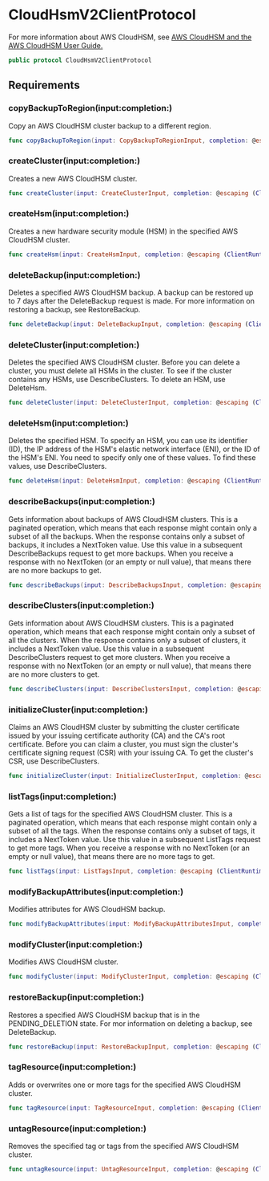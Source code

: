 # CloudHsmV2ClientProtocol

For more information about AWS CloudHSM, see <a href="http:​//aws.amazon.com/cloudhsm/">AWS CloudHSM and the <a href="https:​//docs.aws.amazon.com/cloudhsm/latest/userguide/">AWS
CloudHSM User Guide.

``` swift
public protocol CloudHsmV2ClientProtocol 
```

## Requirements

### copyBackupToRegion(input:​completion:​)

Copy an AWS CloudHSM cluster backup to a different region.

``` swift
func copyBackupToRegion(input: CopyBackupToRegionInput, completion: @escaping (ClientRuntime.SdkResult<CopyBackupToRegionOutputResponse, CopyBackupToRegionOutputError>) -> Void)
```

### createCluster(input:​completion:​)

Creates a new AWS CloudHSM cluster.

``` swift
func createCluster(input: CreateClusterInput, completion: @escaping (ClientRuntime.SdkResult<CreateClusterOutputResponse, CreateClusterOutputError>) -> Void)
```

### createHsm(input:​completion:​)

Creates a new hardware security module (HSM) in the specified AWS CloudHSM
cluster.

``` swift
func createHsm(input: CreateHsmInput, completion: @escaping (ClientRuntime.SdkResult<CreateHsmOutputResponse, CreateHsmOutputError>) -> Void)
```

### deleteBackup(input:​completion:​)

Deletes a specified AWS CloudHSM backup. A backup can be restored up to 7 days
after the DeleteBackup request is made. For more information on restoring a backup, see
RestoreBackup.

``` swift
func deleteBackup(input: DeleteBackupInput, completion: @escaping (ClientRuntime.SdkResult<DeleteBackupOutputResponse, DeleteBackupOutputError>) -> Void)
```

### deleteCluster(input:​completion:​)

Deletes the specified AWS CloudHSM cluster. Before you can delete a cluster, you must
delete all HSMs in the cluster. To see if the cluster contains any HSMs, use DescribeClusters. To delete an HSM, use DeleteHsm.

``` swift
func deleteCluster(input: DeleteClusterInput, completion: @escaping (ClientRuntime.SdkResult<DeleteClusterOutputResponse, DeleteClusterOutputError>) -> Void)
```

### deleteHsm(input:​completion:​)

Deletes the specified HSM. To specify an HSM, you can use its identifier (ID), the IP
address of the HSM's elastic network interface (ENI), or the ID of the HSM's ENI. You need to
specify only one of these values. To find these values, use DescribeClusters.

``` swift
func deleteHsm(input: DeleteHsmInput, completion: @escaping (ClientRuntime.SdkResult<DeleteHsmOutputResponse, DeleteHsmOutputError>) -> Void)
```

### describeBackups(input:​completion:​)

Gets information about backups of AWS CloudHSM clusters.
This is a paginated operation, which means that each response might contain only a
subset of all the backups. When the response contains only a subset of backups, it includes a
NextToken value. Use this value in a subsequent DescribeBackups
request to get more backups. When you receive a response with no NextToken (or an
empty or null value), that means there are no more backups to get.

``` swift
func describeBackups(input: DescribeBackupsInput, completion: @escaping (ClientRuntime.SdkResult<DescribeBackupsOutputResponse, DescribeBackupsOutputError>) -> Void)
```

### describeClusters(input:​completion:​)

Gets information about AWS CloudHSM clusters.
This is a paginated operation, which means that each response might contain only a
subset of all the clusters. When the response contains only a subset of clusters, it includes
a NextToken value. Use this value in a subsequent DescribeClusters
request to get more clusters. When you receive a response with no NextToken (or
an empty or null value), that means there are no more clusters to get.

``` swift
func describeClusters(input: DescribeClustersInput, completion: @escaping (ClientRuntime.SdkResult<DescribeClustersOutputResponse, DescribeClustersOutputError>) -> Void)
```

### initializeCluster(input:​completion:​)

Claims an AWS CloudHSM cluster by submitting the cluster certificate issued by your
issuing certificate authority (CA) and the CA's root certificate. Before you can claim a
cluster, you must sign the cluster's certificate signing request (CSR) with your issuing CA.
To get the cluster's CSR, use DescribeClusters.

``` swift
func initializeCluster(input: InitializeClusterInput, completion: @escaping (ClientRuntime.SdkResult<InitializeClusterOutputResponse, InitializeClusterOutputError>) -> Void)
```

### listTags(input:​completion:​)

Gets a list of tags for the specified AWS CloudHSM cluster.
This is a paginated operation, which means that each response might contain only a
subset of all the tags. When the response contains only a subset of tags, it includes a
NextToken value. Use this value in a subsequent ListTags request to
get more tags. When you receive a response with no NextToken (or an empty or null
value), that means there are no more tags to get.

``` swift
func listTags(input: ListTagsInput, completion: @escaping (ClientRuntime.SdkResult<ListTagsOutputResponse, ListTagsOutputError>) -> Void)
```

### modifyBackupAttributes(input:​completion:​)

Modifies attributes for AWS CloudHSM backup.

``` swift
func modifyBackupAttributes(input: ModifyBackupAttributesInput, completion: @escaping (ClientRuntime.SdkResult<ModifyBackupAttributesOutputResponse, ModifyBackupAttributesOutputError>) -> Void)
```

### modifyCluster(input:​completion:​)

Modifies AWS CloudHSM cluster.

``` swift
func modifyCluster(input: ModifyClusterInput, completion: @escaping (ClientRuntime.SdkResult<ModifyClusterOutputResponse, ModifyClusterOutputError>) -> Void)
```

### restoreBackup(input:​completion:​)

Restores a specified AWS CloudHSM backup that is in the
PENDING\_DELETION state. For mor information on deleting a backup, see
DeleteBackup.

``` swift
func restoreBackup(input: RestoreBackupInput, completion: @escaping (ClientRuntime.SdkResult<RestoreBackupOutputResponse, RestoreBackupOutputError>) -> Void)
```

### tagResource(input:​completion:​)

Adds or overwrites one or more tags for the specified AWS CloudHSM cluster.

``` swift
func tagResource(input: TagResourceInput, completion: @escaping (ClientRuntime.SdkResult<TagResourceOutputResponse, TagResourceOutputError>) -> Void)
```

### untagResource(input:​completion:​)

Removes the specified tag or tags from the specified AWS CloudHSM cluster.

``` swift
func untagResource(input: UntagResourceInput, completion: @escaping (ClientRuntime.SdkResult<UntagResourceOutputResponse, UntagResourceOutputError>) -> Void)
```
